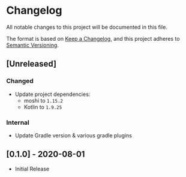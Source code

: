 # Changelog
All notable changes to this project will be documented in this file.

The format is based on [Keep a Changelog](https://keepachangelog.com/en/1.0.0/),
and this project adheres to [Semantic Versioning](https://semver.org/spec/v2.0.0.html).

## [Unreleased]

### Changed

* Update project dependencies:
    * moshi to `1.15.2`
    * Kotlin to `1.9.25`

### Internal

- Update Gradle version & various gradle plugins

## [0.1.0] - 2020-08-01

* Initial Release
